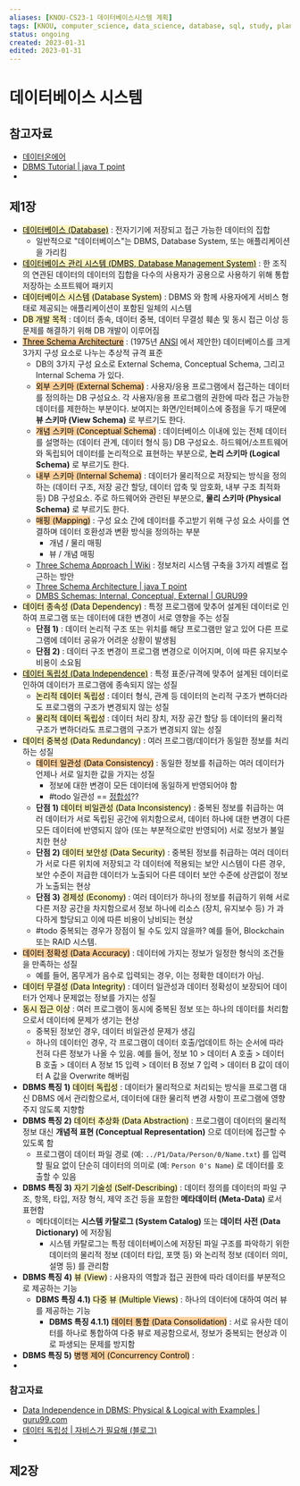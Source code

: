 ```yaml
---
aliases: [KNOU-CS23-1 데이터베이스시스템 계획]
tags: [KNOU, computer_science, data_science, database, sql, study, plan]
status: ongoing
created: 2023-01-31
edited: 2023-01-31
---
```


# 데이터베이스 시스템

## 참고자료
- [데이터온에어](https://dataonair.or.kr/)
- [DBMS Tutorial | java T point](https://www.javatpoint.com/dbms-tutorial)
- 

## 제1장
- [<mark style="background: #FFF3A3A6;">데이터베이스 (Database)</mark>](https://en.wikipedia.org/wiki/Database) : 전자기기에 저장되고 접근 가능한 데이터의 집합
	- 일반적으로 "데이터베이스"는 DBMS, Database System, 또는 애플리케이션을 가리킴
- [<mark style="background: #FFF3A3A6;">데이터베이스 관리 시스템 (DMBS, Database Management System)</mark>](https://en.wikipedia.org/wiki/Database#Database_management_system) : 한 조직의 연관된 데이터의 데이터의 집합을 다수의 사용자가 공용으로 사용하기 위해 통합 저장하는 소프트웨어 패키지
- <mark style="background: #FFF3A3A6;">데이터베이스 시스템 (Database System)</mark> : DBMS 와 함께 사용자에게 서비스 형태로 제공되는 애플리케이션이 포함된 일체의 시스템
- <mark style="background: #FFF3A3A6;">DB 개발 목적</mark> : 데이터 종속, 데이터 중복, 데이터 무결성 훼손 및 동시 접근 이상 등 문제를 해결하기 위해 DB 개발이 이루어짐
- [<mark style="background: #FFB86CA6;">Three Schema Architecture</mark>](https://en.wikipedia.org/wiki/ANSI-SPARC_Architecture) : (1975년 [ANSI](https://en.wikipedia.org/wiki/American_National_Standards_Institute) 에서 제안한) 데이터베이스를 크게 3가지 구성 요소로 나누는 추상적 규격 표준
	- DB의 3가지 구성 요소로 External Schema, Conceptual Schema, 그리고 Internal Schema 가 있다.
	- <mark style="background: #FFB86CA6;">외부 스키마 (External Schema)</mark> : 사용자/응용 프로그램에서 접근하는 데이터를 정의하는 DB 구성요소. 각 사용자/응용 프로그램의 권한에 따라 접근 가능한 데이터를 제한하는 부분이다. 보여지는 화면/인터페이스에 중점을 두기 때문에 **뷰 스키마 (View Schema)** 로 부르기도 한다.
	- <mark style="background: #FFB86CA6;">개념 스키마 (Conceptual Schema)</mark> : 데이터베이스 이내에 있는 전체 데이터를 설명하는 (데이터 관계, 데이터 형식 등) DB 구성요소. 하드웨어/소프트웨어와 독립되어 데이터를 논리적으로 표현하는 부분으로, **논리 스키마 (Logical Schema)** 로 부르기도 한다.
	- <mark style="background: #FFB86CA6;">내부 스키마 (Internal Schema)</mark> : 데이터가 물리적으로 저장되는 방식을 정의하는 (데이터 구조, 저장 공간 할당, 데이터 압축 및 암호화, 내부 구조 최적화 등) DB 구성요소. 주로 하드웨어와 관련된 부분으로, **물리 스키마 (Physical Schema)** 로 부르기도 한다.
	- <mark style="background: #FFB86CA6;">매핑 (Mapping)</mark> : 구성 요소 간에 데이터를 주고받기 위해 구성 요소 사이를 연결하며 데이터 호환성과 변환 방식을 정의하는 부분
		- 개념 / 물리 매핑
		- 뷰 / 개념 매핑
	- [Three Schema Approach | Wiki](https://en.wikipedia.org/wiki/Three-schema_approach) : 정보처리 시스템 구축을 3가지 레벨로 접근하는 방안
	- [Three Schema Architecture | java T point](https://www.javatpoint.com/dbms-three-schema-architecture)
	- [DMBS Schemas: Internal, Conceptual, External | GURU99](https://www.guru99.com/dbms-schemas.html)
- <mark style="background: #FFF3A3A6;">데이터 종속성 (Data Dependency)</mark> : 특정 프로그램에 맞추어 설계된 데이터로 인하여 프로그램 또는 데이터에 대한 변경이 서로 영향을 주는 성질
	- **단점 1)** : 데이터 논리적 구조 또는 위치를 해당 프로그램만 알고 있어 다른 프로그램에 데이터 공유가 어려운 상황이 발생됨
	- **단점 2)** : 데이터 구조 변경이 프로그램 변경으로 이어지며, 이에 따른 유지보수 비용이 소요됨
- [<mark style="background: #FFF3A3A6;">데이터 독립성 (Data Independence)</mark>](https://en.wikipedia.org/wiki/Data_independence) : 특정 표준/규격에 맞추어 설계된 데이터로 인하여 데이터가 프로그램에 종속되지 않는 성질
	- <mark style="background: #FFF3A3A6;">논리적 데이터 독립성</mark> : 데이터 형식, 관계 등 데이터의 논리적 구조가 변하더라도 프로그램의 구조가 변경되지 않는 성질
	- <mark style="background: #FFF3A3A6;">물리적 데이터 독립성</mark> : 데이터 처리 장치, 저장 공간 할당 등 데이터의 물리적 구조가 변하더라도 프로그램의 구조가 변경되지 않는 성질
- <mark style="background: #FFF3A3A6;">데이터 중복성 (Data Redundancy)</mark> : 여러 프로그램/데이터가 동일한 정보를 처리하는 성질
	- <mark style="background: #FFB86CA6;">데이터 일관성 (Data Consistency)</mark> : 동일한 정보를 취급하는 여러 데이터가 언제나 서로 일치한 값을 가지는 성질
		- 정보에 대한 변경이 모든 데이터에 동일하게 반영되어야 함
		- #todo 일관성 == [정합성](https://blog.naver.com/PostView.naver?blogId=remocon33&logNo=222479119313&parentCategoryNo=53)??
	- **단점 1)** <mark style="background: #FFF3A3A6;">데이터 비일관성 (Data Inconsistency)</mark> : 중복된 정보를 취급하는 여러 데이터가 서로 독립된 공간에 위치함으로서, 데이터 하나에 대한 변경이 다른 모든 데이터에 반영되지 않아 (또는 부분적으로만 반영되어) 서로 정보가 불일치한 현상
	- **단점 2)** <mark style="background: #FFF3A3A6;">데이터 보안성 (Data Security)</mark> : 중복된 정보를 취급하는 여러 데이터가 서로 다른 위치에 저장되고 각 데이터에 적용되는 보안 시스템이 다른 경우, 보안 수준이 저급한 데이터가 노출되어 다른 데이터 보안 수준에 상관없이 정보가 노출되는 현상
	- **단점 3)** <mark style="background: #FFF3A3A6;">경제성 (Economy)</mark> : 여러 데이터가 하나의 정보를 취급하기 위해 서로 다른 저장 공간을 차지함으로서 정보 하나에 리소스 (장치, 유지보수 등) 가 과다하게 할당되고 이에 따른 비용이 낭비되는 현상
	- #todo 중복되는 경우가 장점이 될 수도 있지 않을까? 예를 들어, Blockchain 또는 RAID 시스템.
- <mark style="background: #FFB86CA6;">데이터 정확성 (Data Accuracy)</mark> : 데이터에 가지는 정보가 일정한 형식의 조건들을 만족하는 성질
	- 예를 들어, 몸무게가 음수로 입력되는 경우, 이는 정확한 데이터가 아님.
- <mark style="background: #FFF3A3A6;">데이터 무결성 (Data Integrity)</mark> : 데이터 일관성과 데이터 정확성이 보장되어 데이터가 언제나 문제없는 정보를 가지는 성질
- <mark style="background: #FFF3A3A6;">동시 접근 이상</mark> : 여러 프로그램이 동시에 중복된 정보 또는 하나의 데이터를 처리함으로서 데이터에 문제가 생기는 현상
	- 중복된 정보인 경우, 데이터 비일관성 문제가 생김
	- 하나의 데이터인 경우, 각 프로그램이 데이터 호출/업데이트 하는 순서에 따라 전혀 다른 정보가 나올 수 있음. 예를 들어, 정보 10 > 데이터 A 호출 > 데이터 B 호출 > 데이터 A 정보 15 입력 > 데이터 B 정보 7 입력 > 데이터 B 값이 데이터 A 값을 Overwrite 해버림
- **DBMS 특징 1)** <mark style="background: #FFF3A3A6;">데이터 독립성</mark> : 데이터가 물리적으로 처리되는 방식을 프로그램 대신 DBMS 에서 관리함으로서, 데이터에 대한 물리적 변경 사항이 프로그램에 영향 주지 않도록 지향함
- **DBMS 특징 2)** <mark style="background: #FFF3A3A6;">데이터 추상화 (Data Abstraction)</mark> : 프로그램이 데이터의 물리적 정보 대신 **개념적 표현 (Conceptual Representation)** 으로 데이터에 접근할 수 있도록 함
	- 프로그램이 데이터 파일 경로 (예: `../P1/Data/Person/0/Name.txt`) 를 입력할 필요 없이 단순히 데이터의 의미로 (예: `Person 0's Name`) 로 데이터를 호출할 수 있음
- **DBMS 특징 3)** <mark style="background: #FFF3A3A6;">자기 기술성 (Self-Describing)</mark> : 데이터 정의를 데이터의 파일 구조, 항목, 타입, 저장 형식, 제약 조건 등을 포함한 **메타데이터 (Meta-Data)** 로서 표현함
	- 메타데이터는 **시스템 카탈로그 (System Catalog)** 또는 **데이터 사전 (Data Dictionary)** 에 저장됨
		- 시스템 카탈로그는 특정 데이터베이스에 저장된 파일 구조를 파악하기 위한 데이터의 물리적 정보 (데이터 타입, 포맷 등) 와 논리적 정보 (데이터 의미, 설명 등) 를 관리함
- **DBMS 특징 4)** <mark style="background: #FFF3A3A6;">뷰 (View)</mark> : 사용자의 역할과 접근 권한에 따라 데이터를 부분적으로 제공하는 기능
	- **DBMS 특징 4.1)** <mark style="background: #FFF3A3A6;">다중 뷰 (Multiple Views)</mark> : 하나의 데이터에 대하여 여러 뷰를 제공하는 기능
		- **DBMS 특징 4.1.1)** <mark style="background: #FFB86CA6;">데이터 통합 (Data Consolidation)</mark> : 서로 유사한 데이터를 하나로 통합하여 다중 뷰로 제공함으로서, 정보가 중복되는 현상과 이로 파생되는 문제를 방지함
- **DBMS 특징 5)** <mark style="background: #FFB86CA6;">병행 제어 (Concurrency Control)</mark> : 
- 

### 참고자료
- [Data Independence in DBMS: Physical & Logical with Examples | guru99.com](https://www.guru99.com/dbms-data-independence.html)
- [데이터 독립성 | 자비스가 필요해 (블로그)](https://needjarvis.tistory.com/287)
- 

## 제2장